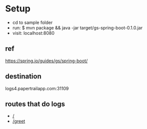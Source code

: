 # Setup

- cd to sample folder
- run: $ mvn package && java -jar target/gs-spring-boot-0.1.0.jar
- visit: localhost:8080

## ref

https://spring.io/guides/gs/spring-boot/

## destination

logs4.papertrailapp.com:31109

## routes that do logs

- [/](http://localhost:8080)
- [/greet](http://localhost:8080/greet)